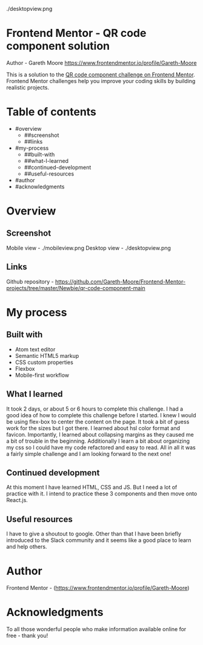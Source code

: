 ./desktopview.png

# Frontend Mentor - QR code component solution

Author - Gareth Moore https://www.frontendmentor.io/profile/Gareth-Moore

This is a solution to the [QR code component challenge on Frontend Mentor](https://www.frontendmentor.io/challenges/qr-code-component-iux_sIO_H). Frontend Mentor challenges help you improve your coding skills by building realistic projects. 

# Table of contents

- #overview
  - ##screenshot
  - ##links
- #my-process
  - ##built-with
  - ##what-I-learned
  - ##continued-development
  - ##useful-resources
- #author
- #acknowledgments

# Overview

## Screenshot
Mobile view - ./mobileview.png
Desktop view - ./desktopview.png

## Links
Github repository - https://github.com/Gareth-Moore/Frontend-Mentor-projects/tree/master/Newbie/qr-code-component-main

# My process

## Built with
- Atom text editor
- Semantic HTML5 markup
- CSS custom properties
- Flexbox
- Mobile-first workflow

## What I learned
It took 2 days, or about 5 or 6 hours to complete this challenge. I had a good idea of how to complete this challenge before I started. I knew I would be using flex-box to center the 
content on the page. It took a bit of guess work for the sizes but I got there. I learned about hsl color format and favicon. 
Importantly, I learned about collapsing margins as they caused me a bit of trouble in the beginning. Additionally I learn a bit about organizing my css so I could have my code refactored
and easy to read. 
All in all it was a fairly simple challenge and I am looking forward to the next one!

## Continued development
At this moment I have learned HTML, CSS and JS. But I need a lot of practice with it. I intend to practice these 3 components and then move onto React.js.

## Useful resources
I have to give a shoutout to google. Other than that I have been briefly introduced to the Slack community and it seems like a good place to learn and help others.

# Author
Frontend Mentor - (https://www.frontendmentor.io/profile/Gareth-Moore)

# Acknowledgments
To all those wonderful people who make information available online for free - thank you!
